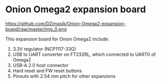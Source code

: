 # Onion Omega2 expansion board

https://github.com/DZimasik/Onion-Omega2-expansion-board/raw/master/img_0.png

This expansion board for Onion Omega2 include:
1) 3.3V regulator (NCP1117-33G)
2) USB to UART converter on FT232RL, which connected to UART0 of Omega2
3) USB-A 2.0 host connector
4) Hard reset and FW reset buttons 
5) Pinouts with 2.54 mm pitch for other expansions
